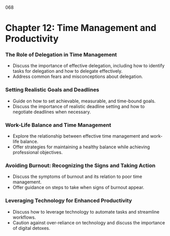 068

# **Chapter 12: Time Management and Productivity**

### **The Role of Delegation in Time Management**

- Discuss the importance of effective delegation, including how to identify tasks for delegation and how to delegate effectively.
- Address common fears and misconceptions about delegation.

### **Setting Realistic Goals and Deadlines**

- Guide on how to set achievable, measurable, and time-bound goals.
- Discuss the importance of realistic deadline setting and how to negotiate deadlines when necessary.

### **Work-Life Balance and Time Management**

- Explore the relationship between effective time management and work-life balance.
- Offer strategies for maintaining a healthy balance while achieving professional objectives.

### **Avoiding Burnout: Recognizing the Signs and Taking Action**

- Discuss the symptoms of burnout and its relation to poor time management.
- Offer guidance on steps to take when signs of burnout appear.

### **Leveraging Technology for Enhanced Productivity**

- Discuss how to leverage technology to automate tasks and streamline workflows.
- Caution against over-reliance on technology and discuss the importance of digital detoxes.
